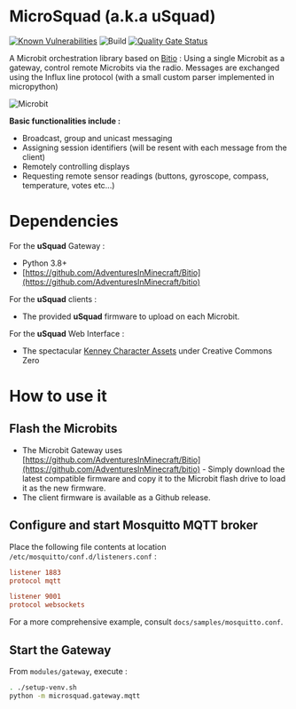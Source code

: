 # MicroSquad (a.k.a uSquad)

[![Known Vulnerabilities](https://snyk.io/test/github/cmcrobotics/usquad-web-ui/badge.svg)](https://snyk.io/test/github/lucasvanmol/usquad-web-ui)
![Build](https://github.com/cmcrobotics/microsquad/workflows/build-action/badge.svg)
[![Quality Gate Status](https://sonarcloud.io/api/project_badges/measure?project=lucasvanmol_usquad-web-ui&metric=alert_status)](https://sonarcloud.io/dashboard?id=lucasvanmol_usquad-web-ui)

A Microbit orchestration library based on [Bitio](https://github.com/AdventuresInMinecraft/bitio) : Using a single Microbit as a gateway, control remote Microbits via the radio.
Messages are exchanged using the Influx line protocol (with a small custom parser implemented in micropython)

![Microbit](https://microbit-micropython.readthedocs.io/en/v1.0.1/_images/happy.png)

**Basic functionalities include :**
* Broadcast, group and unicast messaging
* Assigning session identifiers (will be resent with each message from the client)
* Remotely controlling displays
* Requesting remote sensor readings (buttons, gyroscope, compass, temperature, votes etc...)


# Dependencies

For the **uSquad** Gateway :
* Python 3.8+
* [https://github.com/AdventuresInMinecraft/Bitio](https://github.com/AdventuresInMinecraft/bitio)

For the **uSquad** clients :
* The provided **uSquad** firmware to upload on each Microbit.

For the **uSquad** Web Interface :
* The spectacular [Kenney Character Assets](https://kenney.itch.io/kenney-character-assets) under Creative Commons Zero

# How to use it

## Flash the Microbits

* The Microbit Gateway uses [https://github.com/AdventuresInMinecraft/Bitio](https://github.com/AdventuresInMinecraft/bitio) - Simply download the latest compatible firmware and copy it to the Microbit flash drive to load it as the new firmware.
* The client firmware is available as a Github release.

## Configure and start Mosquitto MQTT broker

Place the following file contents at location ```/etc/mosquitto/conf.d/listeners.conf``` :

```conf
listener 1883
protocol mqtt

listener 9001
protocol websockets 
```
For a more comprehensive example, consult ``docs/samples/mosquitto.conf``.

## Start the Gateway

From ```modules/gateway```, execute :
```bash
. ./setup-venv.sh
python -m microsquad.gateway.mqtt
```


